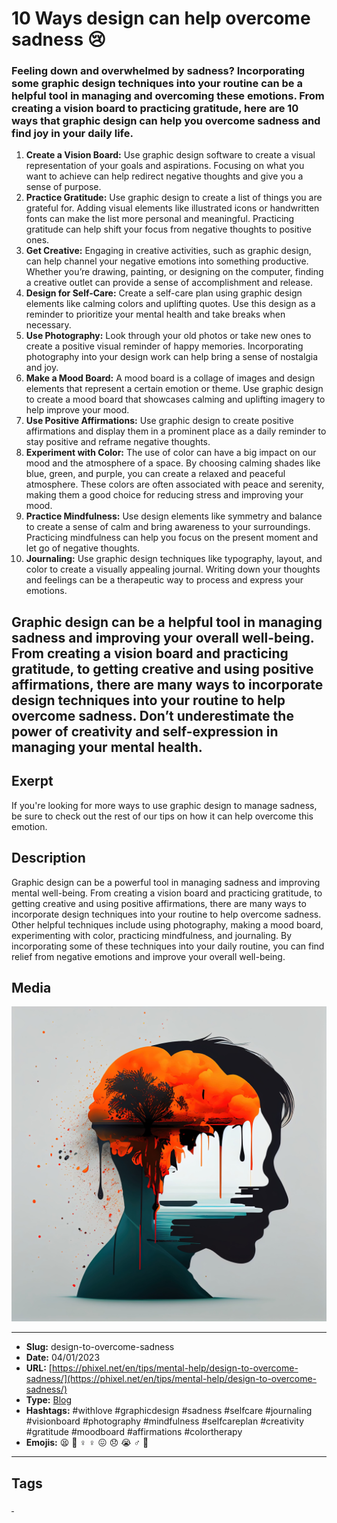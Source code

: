 # 10 Ways design can help overcome sadness 😢
### Feeling down and overwhelmed by sadness? Incorporating some graphic design techniques into your routine can be a helpful tool in managing and overcoming these emotions. From creating a vision board to practicing gratitude, here are 10 ways that graphic design can help you overcome sadness and find joy in your daily life.

1. **Create a Vision Board:** Use graphic design software to create a visual representation of your goals and aspirations. Focusing on what you want to achieve can help redirect negative thoughts and give you a sense of purpose.
2. **Practice Gratitude:** Use graphic design to create a list of things you are grateful for. Adding visual elements like illustrated icons or handwritten fonts can make the list more personal and meaningful. Practicing gratitude can help shift your focus from negative thoughts to positive ones.
3. **Get Creative:** Engaging in creative activities, such as graphic design, can help channel your negative emotions into something productive. Whether you’re drawing, painting, or designing on the computer, finding a creative outlet can provide a sense of accomplishment and release.
4. **Design for Self-Care:** Create a self-care plan using graphic design elements like calming colors and uplifting quotes. Use this design as a reminder to prioritize your mental health and take breaks when necessary.
5. **Use Photography:** Look through your old photos or take new ones to create a positive visual reminder of happy memories. Incorporating photography into your design work can help bring a sense of nostalgia and joy.
6. **Make a Mood Board:** A mood board is a collage of images and design elements that represent a certain emotion or theme. Use graphic design to create a mood board that showcases calming and uplifting imagery to help improve your mood.
7. **Use Positive Affirmations:** Use graphic design to create positive affirmations and display them in a prominent place as a daily reminder to stay positive and reframe negative thoughts.
8. **Experiment with Color:** The use of color can have a big impact on our mood and the atmosphere of a space. By choosing calming shades like blue, green, and purple, you can create a relaxed and peaceful atmosphere. These colors are often associated with peace and serenity, making them a good choice for reducing stress and improving your mood.
9. **Practice Mindfulness:** Use design elements like symmetry and balance to create a sense of calm and bring awareness to your surroundings. Practicing mindfulness can help you focus on the present moment and let go of negative thoughts.
10. **Journaling:** Use graphic design techniques like typography, layout, and color to create a visually appealing journal. Writing down your thoughts and feelings can be a therapeutic way to process and express your emotions.

Graphic design can be a helpful tool in managing sadness and improving your overall well-being. From creating a vision board and practicing gratitude, to getting creative and using positive affirmations, there are many ways to incorporate design techniques into your routine to help overcome sadness. Don’t underestimate the power of creativity and self-expression in managing your mental health.
------------
## Exerpt
If you're looking for more ways to use graphic design to manage sadness, be sure to check out the rest of our tips on how it can help overcome this emotion.
## Description
Graphic design can be a powerful tool in managing sadness and improving mental well-being. From creating a vision board and practicing gratitude, to getting creative and using positive affirmations, there are many ways to incorporate design techniques into your routine to help overcome sadness. Other helpful techniques include using photography, making a mood board, experimenting with color, practicing mindfulness, and journaling. By incorporating some of these techniques into your daily routine, you can find relief from negative emotions and improve your overall well-being.
## Media
<img src="media/e019cb64/design-to-overcome-sadness.jpg">

------------
- **Slug:** design-to-overcome-sadness
- **Date:** 04/01/2023
- **URL:** [https://phixel.net/en/tips/mental-help/design-to-overcome-sadness/](https://phixel.net/en/tips/mental-help/design-to-overcome-sadness/)
- **Type:** [Blog](#blog)
- **Hashtags:** #withlove #graphicdesign #sadness #selfcare #journaling #visionboard #photography #mindfulness #selfcareplan #creativity #gratitude #moodboard #affirmations #colortherapy
- **Emojis:** 😫 🙇 ‍♀ ♀️ 😖 😞 😭 ‍♂ 🤦 ️

------------
## Tags
[ ](# )
